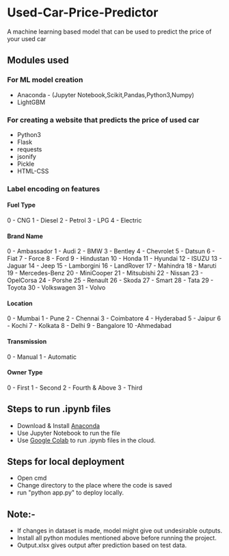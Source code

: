 # Used-Car-Price-Predictor

A machine learning based model that can be used to predict the price of your used car
 
## Modules used

### For ML model creation

* Anaconda - (Jupyter Notebook,Scikit,Pandas,Python3,Numpy)
* LightGBM

### For creating a website that predicts the price of used car

* Python3
* Flask
* requests
* jsonify
* Pickle
* HTML-CSS

### Label encoding on features

#### Fuel Type

0 - CNG
1 - Diesel 
2 - Petrol
3 - LPG
4 - Electric

#### Brand Name

0 - Ambassador
1 - Audi
2 - BMW
3 - Bentley
4 - Chevrolet
5 - Datsun
6 - Fiat
7 - Force
8 - Ford
9 - Hindustan
10 - Honda
11 - Hyundai
12 - ISUZU
13 - Jaguar
14 - Jeep
15 - Lamborgini
16 - LandRover
17 - Mahindra
18 - Maruti
19 - Mercedes-Benz
20 - MiniCooper
21 - Mitsubishi
22 - Nissan
23 - OpelCorsa
24 - Porshe
25 - Renault
26 - Skoda
27 - Smart
28 - Tata
29 - Toyota
30 - Volkswagen
31 - Volvo

#### Location

0 - Mumbai
1 - Pune
2 - Chennai
3 - Coimbatore
4 - Hyderabad
5 - Jaipur
6 - Kochi
7 - Kolkata
8 - Delhi 
9 - Bangalore 
10 -Ahmedabad

#### Transmission

0 - Manual
1 - Automatic

#### Owner Type

0 - First
1 - Second
2 - Fourth & Above
3 - Third

## Steps to run .ipynb files

* Download & Install [Anaconda](https://www.anaconda.com/)
* Use Jupyter Notebook to run the file
* Use [Google Colab](https://colab.research.google.com/notebooks/) to run .ipynb files in the cloud.

## Steps for local deployment

* Open cmd
* Change directory to the place where the code is saved
* run "python app.py" to deploy locally. 

## Note:-

* If changes in dataset is made, model might give out undesirable outputs.
* Install all python modules mentioned above before running the project.
* Output.xlsx gives output after prediction based on test data.